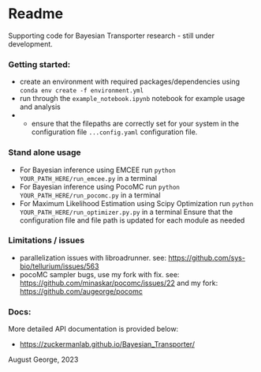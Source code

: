 # Readme

Supporting code for Bayesian Transporter research - still under development. 


### Getting started:
- create an environment with required packages/dependencies using `conda env create -f environment.yml` 
- run through the `example_notebook.ipynb` notebook for example usage and analysis
- - ensure that the filepaths are correctly set for your system in the configuration file `...config.yaml` configuration file.

### Stand alone usage
- For Bayesian inference using EMCEE run `python YOUR_PATH_HERE/run_emcee.py` in a terminal
- For Bayesian inference using PocoMC run `python YOUR_PATH_HERE/run_pocomc.py` in a terminal
- For Maximum Likelihood Estimation using Scipy Optimization run `python YOUR_PATH_HERE/run_optimizer.py.py` in a terminal
Ensure that the configuration file and file path is updated for each module as needed


### Limitations / issues
- parallelization issues with libroadrunner. see: https://github.com/sys-bio/tellurium/issues/563 
- pocoMC sampler bugs, use my fork with fix. see: https://github.com/minaskar/pocomc/issues/22 and my fork: https://github.com/augeorge/pocomc 

### Docs:
More detailed API documentation is provided below:
- https://zuckermanlab.github.io/Bayesian_Transporter/ 

August George, 2023
